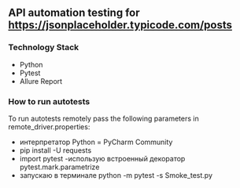 ## API automation testing for https://jsonplaceholder.typicode.com/posts 

### Technology Stack

- Python
- Pytest
- Allure Report


### How to run autotests
To run autotests remotely pass the following parameters in remote_driver.properties:
 - интерпретатор Python = PyCharm Community
 - pip install -U requests
 - import pytest
 -использую встроенный декоратор pytest.mark.parametrize
 - запускаю в терминале python -m pytest -s Smoke_test.py
  
  
  
  
  
  
  
  
  
